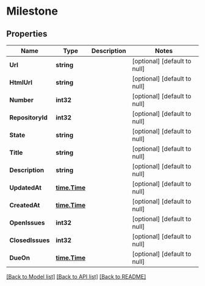 # Milestone

## Properties
Name | Type | Description | Notes
------------ | ------------- | ------------- | -------------
**Url** | **string** |  | [optional] [default to null]
**HtmlUrl** | **string** |  | [optional] [default to null]
**Number** | **int32** |  | [optional] [default to null]
**RepositoryId** | **int32** |  | [optional] [default to null]
**State** | **string** |  | [optional] [default to null]
**Title** | **string** |  | [optional] [default to null]
**Description** | **string** |  | [optional] [default to null]
**UpdatedAt** | [**time.Time**](time.Time.md) |  | [optional] [default to null]
**CreatedAt** | [**time.Time**](time.Time.md) |  | [optional] [default to null]
**OpenIssues** | **int32** |  | [optional] [default to null]
**ClosedIssues** | **int32** |  | [optional] [default to null]
**DueOn** | [**time.Time**](time.Time.md) |  | [optional] [default to null]

[[Back to Model list]](../README.md#documentation-for-models) [[Back to API list]](../README.md#documentation-for-api-endpoints) [[Back to README]](../README.md)


